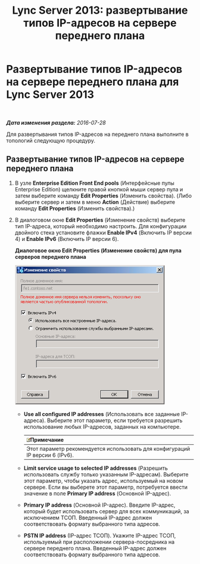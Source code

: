 ﻿---
title: 'Lync Server 2013: развертывание типов IP-адресов на сервере переднего плана'
TOCTitle: Развертывание типов IP-адресов на сервере переднего плана
ms:assetid: b6c8e0f9-ec8e-4a4e-a525-756f9cd6b9d0
ms:mtpsurl: https://technet.microsoft.com/ru-ru/library/JJ205191(v=OCS.15)
ms:contentKeyID: 49310936
ms.date: 07/28/2016
mtps_version: v=OCS.15
ms.translationtype: HT
---

# Развертывание типов IP-адресов на сервере переднего плана для Lync Server 2013

 

_**Дата изменения раздела:** 2016-07-28_

Для развертывания типов IP-адресов на переднего плана выполните в топологий следующую процедуру.

## Развертывание типов IP-адресов на сервере переднего плана

1.  В узле **Enterprise Edition Front End pools** (Интерфейсные пулы Enterprise Edition) щелкните правой кнопкой мыши сервер пула и затем выберите команду **Edit Properties** (Изменить свойства). (Либо выберите сервер и затем в меню **Action** (Действие) выберите команду **Edit Properties** (Изменить свойства).)

2.  В диалоговом окне **Edit Properties** (Изменение свойств) выберите тип IP-адреса, который необходимо настроить. Для конфигурации двойного стека установите флажки **Enable IPv4** (Включить IP версии 4) и **Enable IPv6** (Включить IP версии 6).
    
    **Диалоговое окно Edit Properties (Изменение свойств) для пула серверов переднего плана**
    
    ![Диалоговое окно изменения свойств серверов переднего плана](images/JJ205191.737a9d71-c0bc-4a54-9608-9e028dacc814(OCS.15).png "Диалоговое окно изменения свойств серверов переднего плана")
    
      - **Use all configured IP addresses** (Использовать все заданные IP-адреса). Выберите этот параметр, если требуется разрешить использование любых IP-адресов, заданных на компьютере.
        
        <table>
        <thead>
        <tr class="header">
        <th><img src="images/Gg398412.note(OCS.15).gif" title="note" alt="note" />Примечание</th>
        </tr>
        </thead>
        <tbody>
        <tr class="odd">
        <td>Этот параметр рекомендуется использовать для конфигураций IP версии 6 (IPv6).</td>
        </tr>
        </tbody>
        </table>
    
      - **Limit service usage to selected IP addresses** (Разрешить использовать службу только указанным IP-адресам). Выберите этот параметр, чтобы указать адрес, используемый на новом сервере. Если вы выберете этот параметр, потребуется ввести значение в поле **Primary IP address** (Основной IP-адрес).
    
      - **Primary IP address** (Основной IP-адрес). Введите IP-адрес, который будет использовать сервер для всех коммуникаций, за исключением ТСОП. Введенный IP-адрес должен соответствовать формату выбранного типа адресов.
    
      - **PSTN IP address** (IP-адрес ТСОП). Укажите IP-адрес ТСОП, используемый при расположении сервера-посредника на сервере переднего плана. Введенный IP-адрес должен соответствовать формату выбранного типа адресов.

